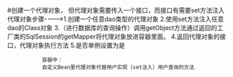 #创建一个代理对象，
但代理对象需要传入一个接口，而接口有需要set方法注入
代理对象步骤---->1.创建一个任意dao类型的代理对象
               2.使用set方法注入任意dao的Class对象
               3.（进行数据库的查询操作）调用getObject方法通过返回的工厂类的SqlSession的getMapper将代理对象放进容器里面。
               4.返回代理对象的接口，代理对象执行方法
               5.是否单例设置为是
               
               容器中：
               自定义Bean里代理对象代替用户实现（set注入）用户查询的方法
               
